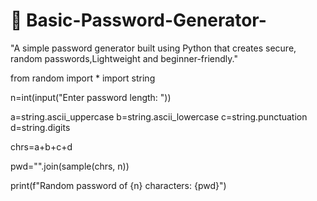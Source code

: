 # 🔐 Basic-Password-Generator-
"A simple password generator built using Python  that creates secure, random passwords,Lightweight and beginner-friendly."

from random import  *
import string

n=int(input("Enter password length: "))

a=string.ascii_uppercase
b=string.ascii_lowercase
c=string.punctuation
d=string.digits

chrs=a+b+c+d

pwd="".join(sample(chrs, n))

print(f"Random password of {n} characters: {pwd}")
    
